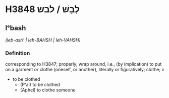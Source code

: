 # H3848 לְבַשׁ / לבש

## lᵉbash

_(leb-ash' | leh-BAHSH | leh-VAHSH)_

### Definition

corresponding to H3847; properly, wrap around, i.e., (by implication) to put on a garment or clothe (oneself, or another), literally or figuratively; clothe; v

- to be clothed
  - (P'al) to be clothed
  - (Aphel) to clothe someone
